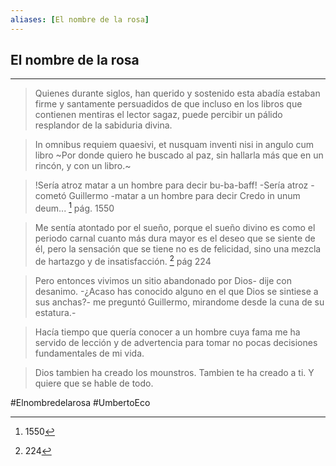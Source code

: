 ```yaml
---
aliases: [El nombre de la rosa]
---
```


## El nombre de la rosa
---

>Quienes durante siglos, han querido y sostenido esta abadía estaban firme y santamente persuadidos de que incluso en los libros que contienen mentiras el lector sagaz, puede percibir un pálido resplandor de la sabiduria divina.

>In omnibus requiem quaesivi, et nusquam inventi nisi in angulo cum libro
~Por donde quiero he buscado al paz, sin hallarla más que en un rincón, y con un libro.~

>!Sería atroz matar a un hombre para decir bu-ba-baff!
-Sería atroz - cometó Guillermo -matar a un hombre para decir Credo in unum deum... [^1]
pág. 1550

>Me sentía atontado por el sueño, porque el sueño divino es como el periodo carnal cuanto más dura mayor es el deseo que se siente de él, pero la sensación que se tiene no es de felicidad, sino una mezcla de hartazgo y de insatisfacción. [^2] 
pág 224

>Pero entonces vivimos un sitio abandonado por Dios- dije con desanimo.
-¿Acaso has conocido alguno en el que Dios se sintiese a sus anchas?- me preguntó Guillermo, mirandome desde la cuna de su estatura.-

>Hacía tiempo que quería conocer a un hombre cuya fama me ha servido de lección y de advertencia para tomar no pocas decisiones fundamentales de mi vida.
 
>Dios tambien ha creado los mounstros. Tambien te ha creado a ti. Y quiere que se hable de todo.


 #Elnombredelarosa #UmbertoEco 
 
 [^1]: 1550
 [^2]: 224